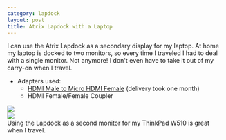 ```yaml
---
category: lapdock
layout: post
title: Atrix Lapdock with a Laptop
---
```


I can use the Atrix Lapdock as a secondary display for my laptop. At home my laptop is docked to two monitors, so every
time I traveled I had to deal with a single monitor. Not anymore! I don't even have to take it out of my carry-on when
I travel.

* Adapters used:
    * [HDMI Male to Micro HDMI Female](http://www.dealextreme.com/p/hdmi-male-to-micro-hdmi-female-adapter-66079)
      (delivery took one month)
    * HDMI Female/Female Coupler

<div class="thumbnail">
    <div class="row">
        <div class="col-xs-12 col-sm-6">
            <a href="http://imgur.com/ldQ0c" target="_blank">
                <img src="http://i.imgur.com/ldQ0cl.jpg" class="img-responsive img-thumbnail">
            </a>
        </div>
        <div class="col-xs-12 col-sm-6">
            <a href="http://imgur.com/KONZZ" target="_blank">
                <img src="http://i.imgur.com/KONZZl.jpg" class="img-responsive img-thumbnail">
            </a>
        </div>
    </div>
    <div class="caption">Using the Lapdock as a second monitor for my ThinkPad W510 is great when I travel.</div>
</div>
